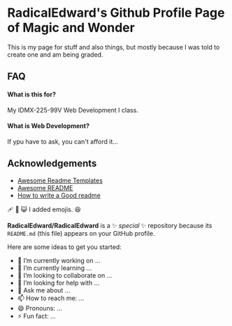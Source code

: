 
# RadicaIEdward's Github Profile Page of Magic and Wonder

This is my page for stuff and also things, but 
mostly because I was told to create one and am being graded.




## FAQ

#### What is this for?

My IDMX-225-99V Web Development I class.

#### What is Web Development?

If ypu have to ask, you can't afford it...

  
## Acknowledgements

 - [Awesome Readme Templates](https://awesomeopensource.com/project/elangosundar/awesome-README-templates)
 - [Awesome README](https://github.com/matiassingers/awesome-readme)
 - [How to write a Good readme](https://bulldogjob.com/news/449-how-to-write-a-good-readme-for-your-github-project)

  🩹 🥇 😺
  I added emojis. 	😆

  


**RadicaIEdward/RadicaIEdward** is a ✨ _special_ ✨ repository because its `README.md` (this file) appears on your GitHub profile.

Here are some ideas to get you started:

- 🔭 I’m currently working on ...
- 🌱 I’m currently learning ...
- 👯 I’m looking to collaborate on ...
- 🤔 I’m looking for help with ...
- 💬 Ask me about ...
- 📫 How to reach me: ...
- 😄 Pronouns: ...
- ⚡ Fun fact: ...

